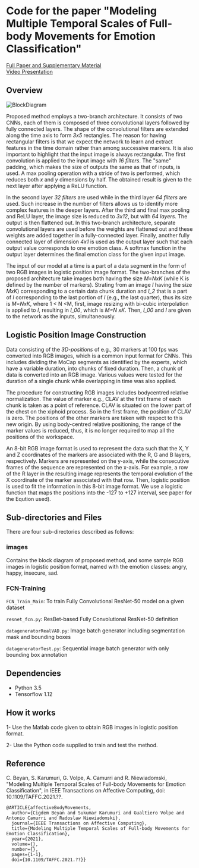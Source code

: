 # Code for the paper "Modeling Multiple Temporal Scales of Full-body Movements for Emotion Classification"

[Full Paper and Supplementary Material](https://ieeexplore.ieee.org/document/??) <br />
[Video Presentation](??) <br />

## Overview
![BlockDiagram](https://github.com/cbeyan/AffectiveBodyMovements/FigureMain.png)

Proposed method employs a two-branch architecture. It consists of two CNNs, each of them is composed of three
convolutional layers followed by fully connected layers. The shape of the convolutional filters are extended along the time
axis to form *3x5* rectangles. The reason for having rectangular filters is that we expect the network to learn and extract features in
the time domain rather than among successive markers. It is also important to highlight that the input image is always rectangular.
The first convolution is applied to the input image with *16 filters*. The "same" padding, which makes the size of outputs the same
as that of inputs, is used. A max pooling operation with a stride of two is performed, which reduces both *x* and *y* dimensions by half. 
The obtained result is given to the next layer after applying a ReLU function.

In the second layer *32 filters* are used while in the third layer *64 filters* are used. Such increase in the number of
filters allows us to identify more complex features in the deeper layers. After the third and final max pooling and ReLU layer, the
image size is reduced to *3x12*, but with *64 layers*. The output
is then flattened out. In this two-branch architecture, separate
convolutional layers are used before the weights are flattened out
and these weights are added together in a fully-connected layer.
Finally, another fully connected layer of dimension *4x1* is used
as the output layer such that each output value corresponds to one emotion class. 
A softmax function in the output layer determines the final emotion class for the given input image.

The input of our model at a time is a part of a data segment in
the form of two RGB images in logistic position image format. 
The two-branches of the proposed architecture take images both having the size *M=NxK* (while K is defined by the
number of markers). Strating from an image *I* having the size
*MxK*) corresponding to a certain data chunk duration and *I_2* that
is a part of *I* corresponding to the last portion of *I* (e.g., the last
quarter), thus its size is *M=NxK*, where 1 < N <M, first, image resizing with bi-cubic interpolation is
applied to *I*, resulting in *I_00*, which is *M=N xK*. Then, *I_00* and *I* are given to the network as the inputs, simultaneously.

## Logistic Position Image Construction
Data consisting of the *3D-positions* of e.g., 30 markers at 100 fps was
converted into RGB images, which is a common input format for
CNNs. This includes dividing the MoCap segments as identified
by the experts, which have a variable duration, into chunks of fixed
duration. Then, a chunk of data is converted into an RGB image.
Various values were tested for the duration of a single chunk while
overlapping in time was also applied.

The procedure for constructing RGB images includes bodycentred
relative normalization. The value of marker e.g., CLAV at the first frame of each chunk is taken
as a point of reference. CLAV is situated on the lower part of the chest on the xiphoid process. So in the first frame, the position of
CLAV is zero. The positions of the other markers are taken with respect to this new origin. By using
body-centred relative positioning, the range of the marker values
is reduced, thus, it is no longer required to map all the positions of
the workspace. 

An 8-bit RGB image format is used to represent the data such that the X,
Y and Z coordinates of the markers are associated with the R, G
and B layers, respectively. Markers are represented on the y-axis,
while the consecutive frames of the sequence are represented on
the x-axis. For example, a row of the R layer in the resulting image
represents the temporal evolution of the X coordinate of the marker
associated with that row. Then, logistic position is used to fit
the information in this 8-bit image format. We use a logistic function that maps the positions into the -127 to
+127 interval, see paper for the Eqution used).

## Sub-directories and Files
There are four sub-directories described as follows:

### images
Contains the block diagram of proposed method, and some sample RGB images in logistic position format, named with the emotion classes: angry, happy, insecure, sad.
 

### FCN-Training

``FCN_Train_Main``: To train Fully Convolutional ResNet-50 model on a given dataset 

``resnet_fcn.py``: ResBet-based Fully Convolutional ResNet-50 definition 

``datageneratorRealVAD.py``: Image batch generator including segmentation mask and bounding boxes

``datageneratorTest.py``: Sequential image batch generator with only bounding box annotation

## Dependencies
* Python 3.5
* Tensorflow 1.12


## How it works
1- Use the Matlab code given to obtain RGB images in logistic position format.

2- Use the Python code supplied to train and test the method.

## Reference

C. Beyan, S. Karumuri, G. Volpe, A. Camurri and R. Niewiadomski, "Modeling Multiple Temporal Scales of Full-body Movements for Emotion Classification", 
in IEEE Transactions on Affective Computing, doi: 10.1109/TAFFC.2021.??.
```
@ARTICLE{affectiveBodyMovements,
  author={Cigdem Beyan and Sukumar Karumuri and Gualtiero Volpe and Antonio Camurri and Radoslaw Niewiadomski},
  journal={IEEE Transactions on Affective Computing}, 
  title={Modeling Multiple Temporal Scales of Full-body Movements for Emotion Classification}, 
  year={2021},
  volume={},
  number={},
  pages={1-1},
  doi={10.1109/TAFFC.2021.??}}
